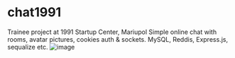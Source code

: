 # chat1991
Trainee project at 1991 Startup Center, Mariupol Simple online chat with rooms, avatar pictures, cookies auth &amp; sockets. MySQL, Reddis, Express.js, sequalize etc.
![image](https://user-images.githubusercontent.com/62845384/85575459-3e715b80-b640-11ea-8ed5-d36ea0197da0.png)

